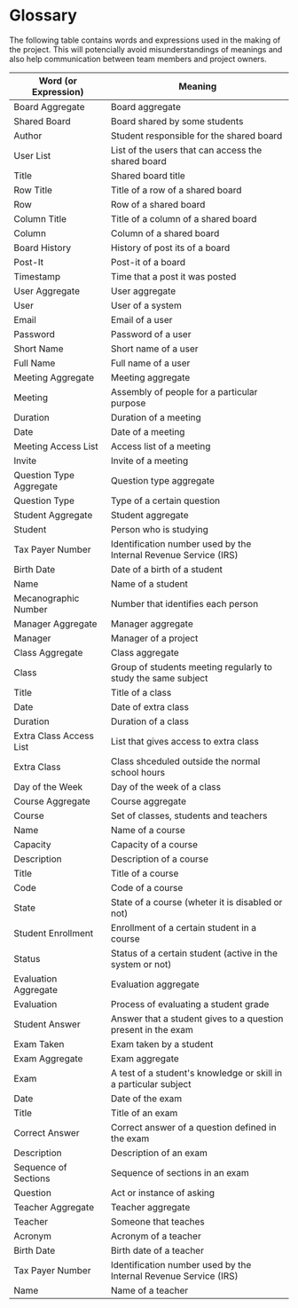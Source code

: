 # Glossary #
The following table contains words and expressions used in the making of the project. This will potencially avoid misunderstandings of meanings and also help communication between team members and project owners.

| Word (or Expression)    | Meaning                                                         |
|-------------------------|-----------------------------------------------------------------|
| Board Aggregate         | Board aggregate                                                 |
| Shared Board            | Board shared by some students                                   |
| Author                  | Student responsible for the shared board                        |
| User List               | List of the users that can access the shared board              |
| Title                   | Shared board title                                              |
| Row Title               | Title of a row of a shared board                                |
| Row                     | Row of a shared board                                           |
| Column Title            | Title of a column of a shared board                             |
| Column                  | Column of a shared board                                        |
| Board History           | History of post its of a board                                  |
| Post-It                 | Post-it of a board                                              |
| Timestamp               | Time that a post it was posted                                  |
| User Aggregate          | User aggregate                                                  |
| User                    | User of a system                                                |
| Email                   | Email of a user                                                 |
| Password                | Password of a user                                              |
| Short Name              | Short name of a user                                            |
| Full Name               | Full name of a user                                             |
| Meeting Aggregate       | Meeting aggregate                                               |
| Meeting                 | Assembly of people for a particular purpose                     |
| Duration                | Duration of a meeting                                           |
| Date                    | Date of a meeting                                               |
| Meeting Access List     | Access list of a meeting                                        |
| Invite                  | Invite of a meeting                                             |
| Question Type Aggregate | Question type aggregate                                         |
| Question Type           | Type of a certain question                                      |
| Student Aggregate       | Student aggregate                                               |
| Student                 | Person who is studying                                          |
| Tax Payer Number        | Identification number used by the Internal Revenue Service (IRS)|
| Birth Date              | Date of a birth of a student                                    |
| Name                    | Name of a student                                               |
| Mecanographic Number    | Number that identifies each person                              |
| Manager Aggregate       | Manager aggregate                                               |
| Manager                 | Manager of a project                                            |
| Class Aggregate         | Class aggregate                                                 |
| Class                   | Group of students meeting regularly to study the same subject   
| Title                   | Title of a class                                                |
| Date                    | Date of extra class                                             
| Duration                | Duration of a class                                             
| Extra Class Access List | List that gives access to extra class                           
| Extra Class             | Class shceduled outside the normal school hours                 |
| Day of the Week         |Day of the week of a class|
| Course Aggregate        |Course aggregate|
| Course                  |Set of classes, students and teachers|
| Name                    |Name of a course|
| Capacity                |Capacity of a course|
| Description             |Description of a course|
| Title                   |Title of a course|
| Code                    |Code of a course|
| State                   |State of a course (wheter it is disabled or not)|
| Student Enrollment      |Enrollment of a certain student in a course|
| Status                  |Status of a certain student (active in the system or not)|
| Evaluation Aggregate    |Evaluation aggregate|
| Evaluation              |Process of evaluating a student grade|
| Student Answer          |Answer that a student gives to a question present in the exam|
| Exam Taken              |Exam taken by a student|
| Exam Aggregate          |Exam aggregate|
| Exam                    |A test of a student's knowledge or skill in a particular subject|
| Date                    |Date of the exam|
| Title                   |Title of an exam|
| Correct Answer          |Correct answer of a question defined in the exam|
| Description             |Description of an exam|
| Sequence of Sections    |Sequence of sections in an exam|
| Question                |Act or instance of asking|
| Teacher Aggregate       |Teacher aggregate|
| Teacher                 | Someone that teaches|
|Acronym|Acronym of a teacher|
|Birth Date|Birth date of a teacher|
|Tax Payer Number|Identification number used by the Internal Revenue Service (IRS)|
|Name| Name of a teacher|


